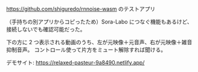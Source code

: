 https://github.com/shiguredo/rnnoise-wasm のテストアプリ

（手持ちの別アプリからコピったため）Sora-Labo につなぐ機能もあるけど、接続しないでも確認可能だった。

下の方に 2 つ表示される動画のうち、左が元映像＋元音声、右が元映像＋雑音抑制音声。
コントロール使って片方をミュート解除すれば聞ける。

デモサイト: https://relaxed-pasteur-9a8490.netlify.app/
